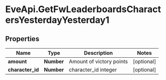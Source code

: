 # EveApi.GetFwLeaderboardsCharactersYesterdayYesterday1

## Properties
Name | Type | Description | Notes
------------ | ------------- | ------------- | -------------
**amount** | **Number** | Amount of victory points | [optional] 
**character_id** | **Number** | character_id integer | [optional] 


